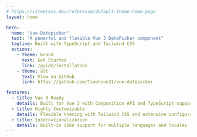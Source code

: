```yaml
---
# https://vitepress.dev/reference/default-theme-home-page
layout: home

hero:
  name: "Vue-Datepicker"
  text: "A powerful and flexible Vue 3 DatePicker component"
  tagline: Built with TypeScript and Tailwind CSS
  actions:
    - theme: brand
      text: Get Started
      link: /guide/installation
    - theme: alt
      text: View on GitHub
      link: https://github.com/Tiaohsun31/vue-datepicker

features:
  - title: Vue 3 Ready
    details: Built for Vue 3 with Composition API and TypeScript support
  - title: Highly Customizable
    details: Flexible theming with Tailwind CSS and extensive configuration options
  - title: Internationalization
    details: Built-in i18n support for multiple languages and locales
---
```

